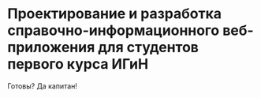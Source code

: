 # Проектирование и разработка справочно-информационного веб-приложения для студентов первого курса ИГиН
Готовы?
Да капитан!
